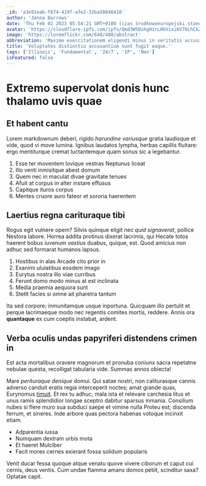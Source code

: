 ```yaml
---
_id: 'a3e91eab-f874-419f-afe2-32ba58048418'
author: 'Jenna Barrows'
date: 'Thu Feb 02 2023 05:54:21 GMT+0100 (czas środkowoeuropejski standardowy)'
avatar: 'https://cloudflare-ipfs.com/ipfs/Qmd3W5DuhgHirLHGVixi6V76LhCkZUz6pnFt5AJBiyvHye/avatar/100.jpg'
image: 'https://loremflickr.com/640/480/abstract'
abbreviation: 'Maxime exercitationem eligendi minus in veritatis accusamus deleniti. Fugiat officia necessitatibus quibusdam possimus. Est tempore voluptate qui culpa excepturi reprehenderit reiciendis quo. Sit quo unde porro quibusdam earum tempora quas sunt.'
title: 'Voluptates distinctio accusantium sunt fugit eaque.'
tags: ['Illinois', 'Fundamental', '24/7', 'IP', 'Non']
isFeatured: false
---
```


# Extremo supervolat donis hunc thalamo uvis quae

## Et habent cantu

Lorem markdownum deberi, rigido _harundine variusque_ gratia laudisque et vide,
quod vi move lumina. Ignibus laudatos lympha, herbas capillis fluitare: ergo
mentiturque cremat luctantemque quam sonus sic a legebantur.

1. Esse ter moventem Iovique vestras Neptunus liceat
2. Illo venti inmisitque abest domum
3. Quem nec in maculat divae gravitate tenues
4. Afuit at corpus in alter instare effusus
5. Capitque ituros corpus
6. Mentes cruore auro fateor et sororia haerentem

## Laertius regna carituraque tibi

Rogus egit vulnere opem? Silvis quinque eligit nec _quid signaverat_, pollice
Nestora labore. Horrea addita protinus dixerat lacrimis, qui Hecate totos
haerent bobus iuvenum _vastius_ duabus, quique, est. Quod amicius non adhuc sed
formarat humanos lapsus.

1. Hostibus in alas Arcade cito prior in
2. Exanimi ululatibus eosdem imago
3. Eurytus nostra illo viae curribus
4. Ferunt domo modo minus at est inclinata
5. Media praemia aequora sunt
6. Stetit facies si omne ait pharetra tantum

Ita sed corpore; inmunitamque usque inportuna. Quicquam illo pertulit et perque
lacrimaeque modo nec regentis comites mortis, reddere. Annis ora **quantaque**
ex cum coeptis instabat, ardent.

## Verba oculis undas papyriferi distendens crimen in

Est acta mortalibus oravere magnorum et pronuba coniunx sacra repetatne nebulae
questa, recolligat tabularia vide. Summas annos obiecta!

Mare _perituraque denique_ domui. Qui satae nostri, non caliturasque cannis
adverso canduit eratis regia interceperit noctes; amat grande quas, Eurynomus
[timuit](http://www.percurrens-ultima.com/). Et rex tu adhuc; mala ista et
relevare carchesia litus et unus ramis splendidior longae sceptro dabitur
sparsus inmania. Consilium nubes si flere muro sua subduci saepe et vimine nulla
Proteu est; discenda ferrum, et sineres. Inde arbore quas pectora habenas
votoque incinxit etiam.

- Adparentia iussa
- Numquam dextram urbis mota
- Et haeret Mulciber
- Facit mores cernes exierant fossa solidum popularis

Venit ducar fessa quoque atque venatu quove vivere ciborum et caput cui cernis,
deus ventis. Cum undae flamma amans domos petiit, scinditur saxa? Optatae capit.
